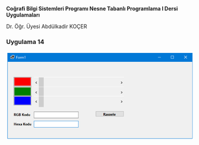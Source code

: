 <p><b>Coğrafi Bilgi Sistemleri Programı Nesne Tabanlı Programlama I Dersi Uygulamaları</b></p>
<p> Dr. Öğr. Üyesi Abdülkadir KOÇER</p>
<H3>Uygulama 14</H3>
<img src="https://github.com/akocer/Nesne-I/blob/main/uyg14/U14.png"/>

